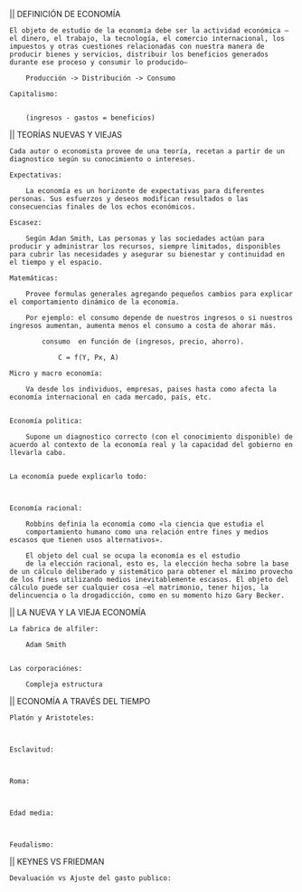|| DEFINICIÓN DE ECONOMÍA
	
	El objeto de estudio de la economía debe ser la actividad económica —el dinero, el trabajo, la tecnología, el comercio internacional, los impuestos y otras cuestiones relacionadas con nuestra manera de producir bienes y servicios, distribuir los beneficios generados durante ese proceso y consumir lo producido—

		Producción -> Distribución -> Consumo

	Capitalismo:
			

		(ingresos - gastos = beneficios)



|| TEORÍAS NUEVAS Y VIEJAS

	Cada autor o economista provee de una teoría, recetan a partir de un diagnostico según su conocimiento o intereses.

	Expectativas:

		La economía es un horizonte de expectativas para diferentes personas. Sus esfuerzos y deseos modifican resultados o las consecuencias finales de los echos económicos.

	Escasez:

		Según Adan Smith, Las personas y las sociedades actúan para producir y administrar los recursos, siempre limitados, disponibles para cubrir las necesidades y asegurar su bienestar y continuidad en el tiempo y el espacio.

	Matemáticas:

		Provee formulas generales agregando pequeños cambios para explicar el comportamiento dinámico de la economía.

		Por ejemplo: el consumo depende de nuestros ingresos o si nuestros ingresos aumentan, aumenta menos el consumo a costa de ahorar más.

			consumo  en función de (ingresos, precio, ahorro).

				C = f(Y, Px, A)

	Micro y macro economía:

		Va desde los individuos, empresas, paises hasta como afecta la economía internacional en cada mercado, país, etc.


	Economía politica:

		Supone un diagnostico correcto (con el conocimiento disponible) de acuerdo al contexto de la economía real y la capacidad del gobierno en llevarla cabo.


	La economía puede explicarlo todo:



	Economía racional:

		Robbins definía la economía como «la ciencia que estudia el
		comportamiento humano como una relación entre fines y medios escasos que tienen usos alternativos».

		El objeto del cual se ocupa la economía es el estudio
		de la elección racional, esto es, la elección hecha sobre la base de un cálculo deliberado y sistemático para obtener el máximo provecho de los fines utilizando medios inevitablemente escasos. El objeto del cálculo puede ser cualquier cosa —el matrimonio, tener hijos, la delincuencia o la drogadicción, como en su momento hizo Gary Becker.



|| LA NUEVA Y LA VIEJA ECONOMÍA
	
	La fabrica de alfiler:

		Adam Smith 


	Las corporaciónes:
		
		Compleja estructura 





|| ECONOMÍA A TRAVÉS DEL TIEMPO
	
	Platón y Aristoteles:



	Esclavitud:



	Roma:



	Edad media:



	Feudalismo:


		


|| KEYNES VS FRIEDMAN
	
	Devaluación vs Ajuste del gasto publico:

